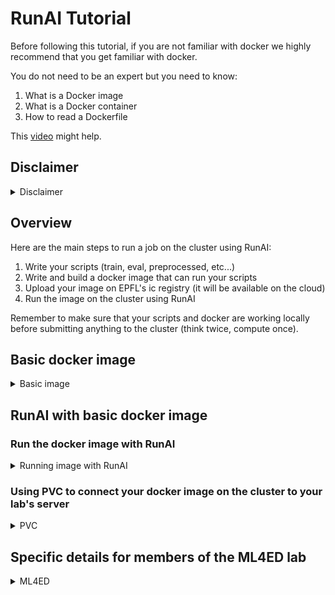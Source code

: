 # RunAI Tutorial

Before following this tutorial, if you are not familiar with docker we highly recommend that you get familiar with docker.

You do not need to be an expert but you need to know:

1. What is a Docker image
2. What is a Docker container
3. How to read a Dockerfile

This [video](https://www.youtube.com/watch?v=eGz9DS-aIeY&t=660s) might help.

## Disclaimer

<details>

<summary>Disclaimer</summary>

This tutorial has been made on windows with WSL 2 (ubuntu).

If you are on Mac, Windows or another distribution and some of the commands are not recognized, you might need to change them. For example 'sudo service docker start' will not work on Mac or on the Powershell of Windows.

Remember to use a search engine or a chatbot to help.

</details>

## Overview

Here are the main steps to run a job on the cluster using RunAI:

1. Write your scripts (train, eval, preprocessed, etc...)
2. Write and build a docker image that can run your scripts
3. Upload your image on EPFL's ic registry (it will be available on the cloud)
4. Run the image on the cluster using RunAI

Remember to make sure that your scripts and docker are working locally before submitting anything to the cluster (think twice, compute once).

## Basic docker image

<details>

<summary>Basic image</summary>

In this section, we will see how to build and run a simple docker image that saves a text file on you local machine using python.

Below is the Dockerfile

```Docker
# Use the minimalistic Python Alpine image for smaller size.
FROM python:3.9-alpine

# Set the working directory in docker
WORKDIR /app

# Create a directory for the data volume
RUN mkdir /data

# Copy the Python script into the container at /app
COPY write_text.py .

# Always use the Python script as the entry point
ENTRYPOINT ["python", "write_text.py"]

# By default, write "hello world" to the file.
CMD ["--text", "hello world"]
```

Starting docker (mac users can also just start the docker desktop app to start docker)

```bash
sudo service docker start
```

Build a Docker image with the tag helloworld-image from the current directory (indicated by the . at the end).

```bash
docker build -t helloworld-image .
```

Run the image. Will execute the ENTRYPOINT with the default parameter in CMD.

```bash
docker run helloworld-image
```

Nothing is created on our machine.

To deal with this: option -v maps a directory from your local machine (host) to a directory inside the container.

```bash
docker run -v $(pwd):/data helloworld-image
```

But our python script has an argument: "--text"

If we specify it in when running the container, it will override CMD (the default value)

```bash
docker run -v $(pwd):/data helloworld-image --text="New Hello Word"
```

If you want to remove all your docker images

```bash
docker system prune -a
```

</details>

## RunAI with basic docker image

### Run the docker image with RunAI

<details>

<summary>Running image with RunAI</summary>

First let us login to RunAI

```bash
runai login
```

You should be prompted with a link to get a password

Now let us login to the registry. (try with sudo if does not work)

```bash
docker login ic-registry.epfl.ch
```

Use your Tequila credentials.

Tag your image to the ic-registry, replace d-vet by your lab, otherwise, you will not be able to push.

```bash
docker tag helloworld-image ic-registry.epfl.ch/d-vet/helloworld-image
```

If you forgot the name of your image:

```bash
docker images
```

Now we can push our image:

```bash
docker push ic-registry.epfl.ch/d-vet/helloworld-image
```

Checking the existing RunAI projects

```bash
runai list project
```

Submit your job. After -p put your project name.

```bash
runai submit --name hello1 -p ml4ed-frej -i ic-registry.epfl.ch/d-vet/helloworld-image --cpu-limit 1 --gpu 0
```

How to check the job:

```bash
runai describe job hello1 -p ml4ed-frej
```

Checking the logs:

```bash
 kubectl logs hello1-0-0 -n runai-ml4ed-frej
```

How to get all jobs

```bash
runai list jobs -p ml4ed-frej
```

How to delete the job:

```bash
runai delete job -p ml4ed-frej hello2 hello1
```

How to pass the arguments ? Separate them with --

```bash
runai submit --name hello2 -p ml4ed-frej -i ic-registry.epfl.ch/d-vet/helloworld-image --cpu-limit 1 --gpu 0 -- --text="hahaha"
```

How do we get our file ?: Persistent Volumes.

</details>

### Using PVC to connect your docker image on the cluster to your lab's server

<details>

<summary>PVC</summary>

Check the name of the Persistent Volumes you lab has access to:

```bash
kubectl get pvc -n runai-ml4ed-frej
```

Launch with the pvc

```bash
runai submit --name hello1 -p ml4ed-frej -i ic-registry.epfl.ch/d-vet/helloworld-image --cpu-limit 1 --gpu 0 --pvc runai-ml4ed-frej-ml4eddata1:/data
```

It fails.

Why?

Security.

New way of launching a job on runai (change the yaml file with your IDs):

```bash
kubectl create -f runai-job-default.yaml
```

```yaml
apiVersion: run.ai/v1  # Specifies the version of the Run.ai API this resource is written against.
kind: RunaiJob  # Specifies the kind of resource, in this case, a Run.ai Job.
metadata:
  name: hello1  # The name of the job.
  namespace: runai-ml4ed-frej  # The namespace in which the job will be created.
  labels:
    user: frej  # REPLACE Tequila user
spec:
  template:
    metadata:
      labels:
        user: firstname.lastname  # REPLACE
    spec:
      hostIPC: true  # Do not change this
      schedulerName: runai-scheduler  # Do not change this
      restartPolicy: Never  # Specifies the pod's restart policy. Here, the pod won't be restarted if it terminates.
      securityContext:
        runAsUser: UID # Get this from https://people.epfl.ch/firstname.lastname
        runAsGroup: GID # Get this from https://people.epfl.ch/firstname.lastname
        fsGroup: GID # Get this from https://people.epfl.ch/firstname.lastname
      containers:
      - name: container-name  # No idea why we have this, we already have the job name
        image: ic-registry.epfl.ch/d-vet/helloworld-image # The container image to use.
        args:  # Arguments passed to the container.
        - "--text"
        - "Goodbye World"
        resources:
          limits:
            cpu: "1"  # Limit the container to use 1 CPU core.
            nvidia.com/gpu: 0  # Specifies no GPU for this container.
        volumeMounts:
        - mountPath: /data  # Path in the container at which the volume should be mounted.
          name: data-volume  # Refers to the name of the volume to be mounted.
      volumes:
      - name: data-volume
        persistentVolumeClaim:
          claimName: runai-ml4ed-frej-ml4eddata1  # The name of the PVC that this volume will use.
```

To get your UserID and GroupID, visit your profile on the EPFL website:

![image](profile.png)

Where is my file? Where can I access it?
Need to see with your lab or with IC where is the PVC connected to.

</details>

## Specific details for members of the ML4ED lab

<details>

<summary>ML4ED</summary>

For ML4ED (ask me for the password):

```bash
ssh root@icvm0018.xaas.epfl.ch
```

and then it should be in: /mnt/ic1files_epfl_ch_u13722_ic_ml4ed_001_files_nfs

Bonus: on the jumpbox icvm0018.xaas.epfl.ch, our lab server is also mounted.

It is located in /mnt/ic1files_epfl_ch_D-VET
</details>
